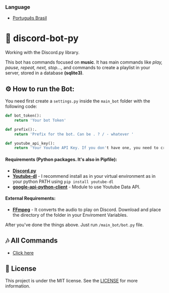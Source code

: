 
### Language
* [Português Brasil]()

# 🤖 discord-bot-py
Working with the Discord.py library.

This bot has commands focused on **music**. It has main commands like *play, pause, repeat, next, stop...*, and commands to create a playlist in your server, stored in a database **(sqlite3)**.

## ⚙ How to run the Bot:

You need first create a `settings.py` inside the `main_bot` folder with the following code:

```python
def bot_token():
    return 'Your bot Token'

def prefix():.
    return 'Prefix for the bot. Can be . ? / - whatever '

def youtube_api_key():
    return 'Your Youtube API Key. If you don't have one, you need to create. It's free.'
```

#### Requirements (Python packages. It's also in Pipfile):
* [**Discord.py**](https://github.com/Rapptz/discord.py) 
* [**Youtube-dl**](https://github.com/ytdl-org/youtube-dl) - I recommend install as in your virtual environment as in your python PATH using `pip install youtube-dl`
* [**google-api-python-client**](https://github.com/googleapis/google-api-python-client) - Module to use Youtube Data API. 

#### External Requirements:
* [**FFmpeg**](https://ffmpeg.org/) - It converts the audio to play on Discord. Download and place the directory of the folder in your Enviroment Variables.

After you've done the things above. Just run `/main_bot/bot.py` file.

## 🎶 All Commands
* [Click here]()

## 📝 License
This project is under the MIT license. See the [LICENSE](./LICENSE) for more information.
